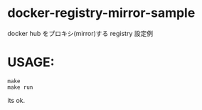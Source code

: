 # docker-registry-mirror-sample
docker hub をプロキシ(mirror)する registry 設定例

# USAGE:

```
make 
make run
```

its ok.

